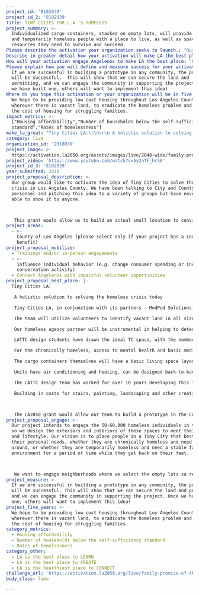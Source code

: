 ```yaml
---
project_id: '8102039'
project_id_2: '8102039'
title: TINY CITIES FOR L.A.’S HOMELESS
project_summary: >-
  Individualized cargo containers, stacked on empty lots, will provide chronic
  and temporarily homeless people with a place to live, as well as space for the
  resources they need to survive and succeed.
Please describe the activation your organization seeks to launch.: "Our group would like to activate the idea of Tiny Cities to solve the homeless crisis in Los Angeles County.  We have been talking to City and County personnel and pitching this idea to a variety of groups but have never been able to show it to anyone.  \r\n\r\nThis grant would allow us to build an actual small location to convince government and communities that this idea is a real solution to the homeless problem."
Describe in greater detail how your activation will make LA the best place?: "Tiny Cities LA: \r\nA holistic solution to solving the homeless crisis today\r\nTiny Cities LA, in conjunction with its partners — ModPod Solutions;  Dept of Architecture & Design, Los Angeles Trade Technical College; and Nick Rasmussen, Executive Director of Family Promise of the South Bay — intends to build Tiny Cities (“TC’s”) throughout Los Angeles County.\r\nThe team will utilize volunteers to identify vacant land in all sizes throughout the County, and to determine ownership.  Small parcels that are geographically close to other vacant land would allow resources to be spread among the TC’s within close proximity of each other.  Public transportation corridors, particularly LA Metro, are ideal building areas, and legislation pending in Sacramento relative to building along public transportation corridors may facilitate this project.\r\nOur homeless agency partner will be instrumental in helping to determine the homeless needs in each community:  chronic? drug, alcohol, other mental illness? temporarily homeless families?  need education or employment skills?  skilled but without employment?\r\nLATTC design students have drawn the ideal TC space, with the number of residents on approximately ½ block equaling 96.  Resources will fit the population, with nutritional food being primary in every community.\r\nFor the chronically homeless, access to mental health and basic medical services are likely important.  Families may need educational and vocational counseling, access to computers, and creative “maker-spaces.”  All of these would be undertaken with experts in the field and with engaged community volunteers.\r\nThe cargo containers themselves will have a basic living space layout;  these can be modified easily for the number of people to be housed in a unit.  Architectural students have developed vertical trellises, kinetic canopies for roof gardens, 3D printing recycled fences and tensegrity towers to create, identify and help the energy network in some of their designs.  All TC’s will utilize renewable energy and sustainable solutions to the maximum extent possible.\r\nUnits have air conditioning and heating, can be designed back-to-back or multi-layered to provide for more living space, and only have to be hooked up to water to be functional.  Pumping the black water is the only on-going maintenance.  Units on the ground floor will meet ADA accessibility standards.  \r\nThe LATTC design team has worked for over 10 years developing this idea, with partnerships in architecture, engineering and construction, as well as product manufacture.\r\nBuilding in costs for stairs, painting, landscaping and other creative aspects, it is estimated that 2 people could be housed for $100,000.  \r\n\r\nThe LA2050 grant would allow our team to build a prototype in the County that would clearly show the integrity of this concept.  ModPod Solutions, the cargo container provider, will adapt its costs to assure that one resource unit and one housing unit can be built on the designated TC#1.\r\n\r\n"
How will your activation engage Angelenos to make LA the best place: "Our project intends to engage the 50-60,000 homeless individuals in the County so we design the exteriors and interiors of these spaces to meet their needs and lifestyle.  Our vision is to place people in a Tiny City that best meets their personal needs, whether they are chronically homeless and need to move around, or whether they are temporarily homeless and need a stable family environment for a period of time while they get back on their feet.\r\n\r\nWe want to engage neighborhoods where we select the empty lots so residents can be helped to feel comfortable about the project;  and we want to use volunteers in each community to help with the resource offering and the maintenance of the premises.  We plan to reach out to homeless agencies within each community to determine how best to engage and utilize these citizens.\r\n"
Please explain how you will define and measure success for your activation.: >-
  If we are successful in building a prototype in any community, the project
  will be successful.  This will show that we can secure the land and
  permitting, and we can engage the community in supporting the project.  Once
  we have built one, others will want to implement this idea!
Where do you hope this activation or your organization will be in five years?: >-
  We hope to be providing low cost housing throughout Los Angeles County,
  wherever there is vacant land, to eradicate the homeless problem and alleviate
  the cost of housing for struggling families.
impact_metrics: >-
  ["Housing affordability","Number of households below the self-sufficiency
  standard","Rates of homelessness"]
make_la_great: "Tiny Cities LA:\r\n\r\n A holistic solution to solving the homeless crisis today\r\n\r\n Tiny Cities LA, in conjunction with its partners — ModPod Solutions; Dept of Architecture & Design, Los Angeles Trade Technical College; and Nick Rasmussen, Executive Director of Family Promise of the South Bay — intends to build Tiny Cities (“TC’s”) throughout Los Angeles County.\r\n\r\n The team will utilize volunteers to identify vacant land in all sizes throughout the County, and to determine ownership. Small parcels that are geographically close to other vacant land would allow resources to be spread among the TC’s within close proximity of each other. Public transportation corridors, particularly LA Metro, are ideal building areas, and legislation pending in Sacramento relative to building along public transportation corridors may facilitate this project.\r\n\r\n Our homeless agency partner will be instrumental in helping to determine the homeless needs in each community: chronic? drug, alcohol, other mental illness? temporarily homeless families? need education or employment skills? skilled but without employment?\r\n\r\n LATTC design students have drawn the ideal TC space, with the number of residents on approximately ½ block equaling 96. Resources will fit the population, with nutritional food being primary in every community.\r\n\r\n For the chronically homeless, access to mental health and basic medical services are likely important. Families may need educational and vocational counseling, access to computers, and creative “maker-spaces.” All of these would be undertaken with experts in the field and with engaged community volunteers.\r\n\r\n The cargo containers themselves will have a basic living space layout; these can be modified easily for the number of people to be housed in a unit. Architectural students have developed vertical trellises, kinetic canopies for roof gardens, 3D printing recycled fences and tensegrity towers to create, identify and help the energy network in some of their designs. All TC’s will utilize renewable energy and sustainable solutions to the maximum extent possible.\r\n\r\n Units have air conditioning and heating, can be designed back-to-back or multi-layered to provide for more living space, and only have to be hooked up to water to be functional. Pumping the black water is the only on-going maintenance. Units on the ground floor will meet ADA accessibility standards.\r\n\r\n The LATTC design team has worked for over 10 years developing this idea, with partnerships in architecture, engineering and construction, as well as product manufacture.\r\n\r\n Building in costs for stairs, painting, landscaping and other creative aspects, it is estimated that 2 people could be housed for $100,000.\r\n\r\n\r\n\r\n The LA2050 grant would allow our team to build a prototype in the County that would clearly show the integrity of this concept. ModPod Solutions, the cargo container provider, will adapt its costs to assure that one resource unit and one housing unit can be built on the designated TC#1."
category: live
organization_id: '2018039'
project_image: >-
  https://activation.la2050.org/assets/images/live/2048-wide/family-promise-of-the-south-bay.jpg
project_video: 'https://www.youtube.com/watch?v=5y2nTF_hrSE'
project_id_3: '8102039'
year_submitted: 2018
project_proposal_description: >-
  Our group would like to activate the idea of Tiny Cities to solve the homeless
  crisis in Los Angeles County. We have been talking to City and County
  personnel and pitching this idea to a variety of groups but have never been
  able to show it to anyone.



   This grant would allow us to build an actual small location to convince government and communities that this idea is a real solution to the homeless problem.
project_areas:
  - >-
    County of Los Angeles (please select only if your project has a countywide
    benefit)
project_proposal_mobilize:
  - Trainings and/or in-person engagements
  - >-
    Influence individual behavior (e.g. change consumer spending or increase
    conservation activity)
  - Connect Angelenos with impactful volunteer opportunities
project_proposal_best_place: |-
  Tiny Cities LA:

   A holistic solution to solving the homeless crisis today

   Tiny Cities LA, in conjunction with its partners — ModPod Solutions; Dept of Architecture & Design, Los Angeles Trade Technical College; and Nick Rasmussen, Executive Director of Family Promise of the South Bay — intends to build Tiny Cities (“TC’s”) throughout Los Angeles County.

   The team will utilize volunteers to identify vacant land in all sizes throughout the County, and to determine ownership. Small parcels that are geographically close to other vacant land would allow resources to be spread among the TC’s within close proximity of each other. Public transportation corridors, particularly LA Metro, are ideal building areas, and legislation pending in Sacramento relative to building along public transportation corridors may facilitate this project.

   Our homeless agency partner will be instrumental in helping to determine the homeless needs in each community: chronic? drug, alcohol, other mental illness? temporarily homeless families? need education or employment skills? skilled but without employment?

   LATTC design students have drawn the ideal TC space, with the number of residents on approximately ½ block equaling 96. Resources will fit the population, with nutritional food being primary in every community.

   For the chronically homeless, access to mental health and basic medical services are likely important. Families may need educational and vocational counseling, access to computers, and creative “maker-spaces.” All of these would be undertaken with experts in the field and with engaged community volunteers.

   The cargo containers themselves will have a basic living space layout; these can be modified easily for the number of people to be housed in a unit. Architectural students have developed vertical trellises, kinetic canopies for roof gardens, 3D printing recycled fences and tensegrity towers to create, identify and help the energy network in some of their designs. All TC’s will utilize renewable energy and sustainable solutions to the maximum extent possible.

   Units have air conditioning and heating, can be designed back-to-back or multi-layered to provide for more living space, and only have to be hooked up to water to be functional. Pumping the black water is the only on-going maintenance. Units on the ground floor will meet ADA accessibility standards.

   The LATTC design team has worked for over 10 years developing this idea, with partnerships in architecture, engineering and construction, as well as product manufacture.

   Building in costs for stairs, painting, landscaping and other creative aspects, it is estimated that 2 people could be housed for $100,000.



   The LA2050 grant would allow our team to build a prototype in the County that would clearly show the integrity of this concept. ModPod Solutions, the cargo container provider, will adapt its costs to assure that one resource unit and one housing unit can be built on the designated TC#1.
project_proposal_engage: >-
  Our project intends to engage the 50-60,000 homeless individuals in the County
  so we design the exteriors and interiors of these spaces to meet their needs
  and lifestyle. Our vision is to place people in a Tiny City that best meets
  their personal needs, whether they are chronically homeless and need to move
  around, or whether they are temporarily homeless and need a stable family
  environment for a period of time while they get back on their feet.



   We want to engage neighborhoods where we select the empty lots so residents can be helped to feel comfortable about the project; and we want to use volunteers in each community to help with the resource offering and the maintenance of the premises. We plan to reach out to homeless agencies within each community to determine how best to engage and utilize these citizens.
project_measure: >-
  If we are successful in building a prototype in any community, the project
  will be successful. This will show that we can secure the land and permitting,
  and we can engage the community in supporting the project. Once we have built
  one, others will want to implement this idea!
project_five_years: >-
  We hope to be providing low cost housing throughout Los Angeles County,
  wherever there is vacant land, to eradicate the homeless problem and alleviate
  the cost of housing for struggling families.
category_metrics:
  - Housing affordability
  - Number of households below the self-sufficiency standard
  - Rates of homelessness
category_other:
  - LA is the best place to LEARN
  - LA is the best place to CREATE
  - LA is the healthiest place to CONNECT
challenge_url: 'https://activation.la2050.org/live/family-promise-of-the-south-bay/'
body_class: lime

---
```


